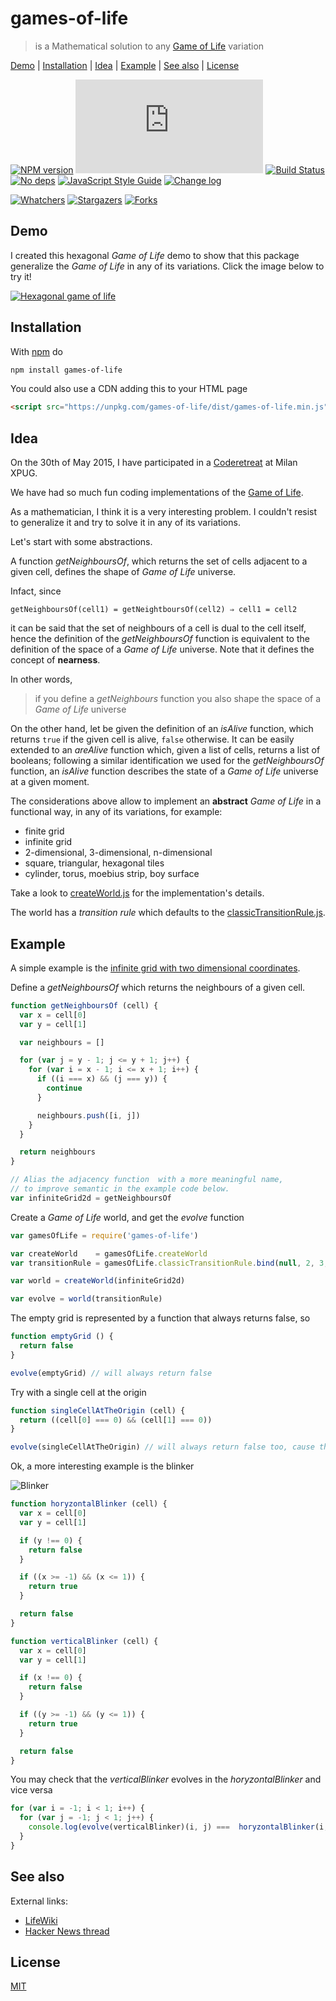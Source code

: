 # games-of-life

> is a Mathematical solution to any [Game of Life][1] variation

[Demo](#demo) |
[Installation](#installation) |
[Idea](#idea) |
[Example](#example) |
[See also](#see-also) |
[License](#license)

[![NPM version](https://badge.fury.io/js/games-of-life.svg)](http://badge.fury.io/js/games-of-life)
[![Badge size](https://badge-size.herokuapp.com/fibo/games-of-life/master/dist/games-of-life.min.js)](https://github.com/fibo/games-of-life/blob/master/dist/games-of-life.min.js)
[![Build Status](https://travis-ci.org/fibo/games-of-life.svg?branch=master)](https://travis-ci.org/fibo/games-of-life?branch=master)
[![No deps](https://img.shields.io/badge/dependencies-none-green.svg)](https://github.com/fibo/games-of-life)
[![JavaScript Style Guide](https://img.shields.io/badge/code_style-standard-brightgreen.svg)](https://standardjs.com)
[![Change log](https://img.shields.io/badge/change-log-blue.svg)](http://g14n.info/games-of-life/changelog)

[![Whatchers](http://g14n.info/svg/github/watchers/games-of-life.svg)](https://github.com/fibo/games-of-life/watchers) [![Stargazers](http://g14n.info/svg/github/stars/games-of-life.svg)](https://github.com/fibo/games-of-life/stargazers) [![Forks](http://g14n.info/svg/github/forks/games-of-life.svg)](https://github.com/fibo/games-of-life/network/members)

## Demo

I created this hexagonal *Game of Life* demo to show that this package generalize the *Game of Life* in any of its variations.
Click the image below to try it!

[![Hexagonal game of life](http://g14n.info/games-of-life/examples/hexagonal/hexagonal-game-of-life.png)](http://g14n.info/games-of-life/examples/hexagonal/)

## Installation

With [npm](https://npmjs.org/) do

```bash
npm install games-of-life
```

You could also use a CDN adding this to your HTML page

```html
<script src="https://unpkg.com/games-of-life/dist/games-of-life.min.js"></script>
```

## Idea

On the 30th of May 2015, I have participated in a [Coderetreat](http://coderetreat.org/) at Milan XPUG.

We have had so much fun coding implementations of the [Game of Life][1].

As a mathematician, I think it is a very interesting problem. I couldn't resist to generalize it and try to solve it in any of its variations.

Let's start with some abstractions.

A function *getNeighboursOf*, which returns the set of cells adjacent to a given cell, defines the shape of *Game of Life* universe.

Infact, since

    getNeighboursOf(cell1) = getNeightboursOf(cell2) ⇒ cell1 = cell2

it can be said that the set of neighbours of a cell is dual to the cell itself, hence the definition of the *getNeighboursOf* function is equivalent to the definition of the space of a *Game of Life* universe. Note that it defines the concept of **nearness**.

In other words,

> if you define a *getNeighbours* function you also shape the space of a *Game of Life* universe

On the other hand, let be given the definition of an *isAlive* function, which returns `true` if the given cell is alive, `false` otherwise.
It can be easily extended to an *areAlive* function which, given a list of cells, returns a list of booleans; following a similar identification we used for the *getNeighboursOf* function, an *isAlive* function describes the state of a *Game of Life* universe at a given moment.

The considerations above allow to implement an **abstract** *Game of Life* in a functional way, in any of its variations, for example:

* finite grid
* infinite grid
* 2-dimensional, 3-dimensional, n-dimensional
* square, triangular, hexagonal tiles
* cylinder, torus, moebius strip, boy surface

Take a look to [createWorld.js](https://github.com/fibo/games-of-life/blob/master/src/createWorld.js) for the implementation's details.

The world has a *transition rule* which defaults to the [classicTransitionRule.js](https://github.com/fibo/games-of-life/blob/master/src/classicTransitionRule.js).

## Example

A simple example is the [infinite grid with two dimensional coordinates](https://github.com/fibo/games-of-life/blob/master/test/example/infiniteGridWithTwoDimensionalCoordinates.js).

Define a *getNeighboursOf* which returns the neighbours of a given cell.

```javascript
function getNeighboursOf (cell) {
  var x = cell[0]
  var y = cell[1]

  var neighbours = []

  for (var j = y - 1; j <= y + 1; j++) {
    for (var i = x - 1; i <= x + 1; i++) {
      if ((i === x) && (j === y)) {
        continue
      }

      neighbours.push([i, j])
    }
  }

  return neighbours
}

// Alias the adjacency function  with a more meaningful name,
// to improve semantic in the example code below.
var infiniteGrid2d = getNeighboursOf
```

Create a *Game of Life* world, and get the *evolve* function

```javascript
var gamesOfLife = require('games-of-life')

var createWorld    = gamesOfLife.createWorld
var transitionRule = gamesOfLife.classicTransitionRule.bind(null, 2, 3, 3)

var world = createWorld(infiniteGrid2d)

var evolve = world(transitionRule)
```

The empty grid is represented by a function that always returns false, so

```javascript
function emptyGrid () {
  return false
}

evolve(emptyGrid) // will always return false
```

Try with a single cell at the origin

```javascript
function singleCellAtTheOrigin (cell) {
  return ((cell[0] === 0) && (cell[1] === 0))
}

evolve(singleCellAtTheOrigin) // will always return false too, cause the cell dies
```

Ok, a more interesting example is the blinker

![Blinker](https://upload.wikimedia.org/wikipedia/commons/9/95/Game_of_life_blinker.gif)

```javascript
function horyzontalBlinker (cell) {
  var x = cell[0]
  var y = cell[1]

  if (y !== 0) {
    return false
  }

  if ((x >= -1) && (x <= 1)) {
    return true
  }

  return false
}

function verticalBlinker (cell) {
  var x = cell[0]
  var y = cell[1]

  if (x !== 0) {
    return false
  }

  if ((y >= -1) && (y <= 1)) {
    return true
  }

  return false
}
```

You may check that the *verticalBlinker* evolves in the *horyzontalBlinker* and vice versa

```javascript
for (var i = -1; i < 1; i++) {
  for (var j = -1; j < 1; j++) {
    console.log(evolve(verticalBlinker)(i, j) ===  horyzontalBlinker(i, j)) // true
  }
}
```

## See also

External links:

* [LifeWiki][2]
* [Hacker News thread][3]

## License

[MIT](http://g14n.info/mit-license)

[1]: http://en.wikipedia.org/wiki/Conway%27s_Game_of_Life "Game of Life"
[2]: http://www.conwaylife.com/wiki/Main_Page "LikeWiki"
[3]: https://news.ycombinator.com/item?id=9632255 "Hacker News thread"
